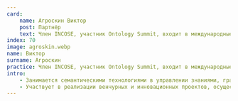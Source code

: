```yaml
---
card:
    name: Агроскин Виктор
    post: Партнёр
    text: Член INCOSE, участник Ontology Summit, входит в международные рабочие группы POSC Caesar Association, FIATECH, ISO.
index: 70
image: agroskin.webp
name: Виктор
surname: Агроскин
practice: Член INCOSE, участник Ontology Summit, входит в международные рабочие группы POSC Caesar Association, FIATECH, ISO.
intro:
    - Занимается семантическими технологиями в управлении знаниями, графами знаний, онтологическим федерированием информационных систем. Входил в число разработчиков стандарта интеграции данных жизненного цикла ISO 15926, руководил разработкой программной платформы онтологической инженерии .15926 Editor. Архитектор проекта коллаборативного семантического моделирования «Стандартопедия».
    - Участвует в реализации венчурных и инновационных проектов, осуществлял запуск и управление рядом инвестиционных стартапов в России и за рубежом, промышленными инвестициями в "индустрию 4.0". Работал с проектами применения блокчейна на рынках капиталов и в области торгового финансирования. Участвовал в создании цифровых платформ для сельского хозяйства.
---
```

